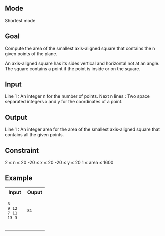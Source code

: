 ## Mode
Shortest mode

## Goal
Compute the area of the smallest axis-aligned square that contains the n given points of the plane.

An axis-aligned square has its sides vertical and horizontal not at an angle. The square contains a point if the point is inside or on the square.

## Input
Line 1 : An integer n for the number of points.
Next n lines : Two space separated integers x and y for the coordinates of a point.

## Output
Line 1 : An integer area for the area of the smallest axis-aligned square that contains all the given points.

## Constraint
2 ≤ n ≤ 20
-20 ≤ x ≤ 20
-20 ≤ y ≤ 20
1 ≤ area ≤ 1600

## Example
<table>
  <tr>
    <th>Input</th>
    <th>Ouput</th>
  </tr>
  <tr>
    <td>
      <pre>
3
9 12
7 11
13 3
      </pre>
    </td>
    <td>
     <pre>
81
     </pre>
    </td>
  </tr>
</table>
